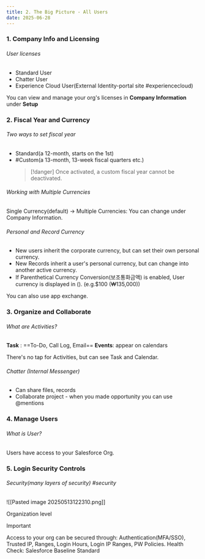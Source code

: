 ```yaml
---
title: 2. The Big Picture - All Users
date: 2025-06-28
---
```

### 1. Company Info and Licensing

###### User licenses
- Standard User
- Chatter User
- Experience Cloud User(External Identity-portal site #experiencecloud)

You can view and manage your org's licenses in **Company Information** under **Setup**

### 2. Fiscal Year and Currency

###### Two ways to set fiscal year 
- Standard(a 12-month, starts on the 1st) 
- #Custom(a 13-month, 13-week fiscal quarters etc.)
  >[!danger] Once activated, a custom fiscal year cannot be deactivated.

###### Working with Multiple Currencies
Single Currency(default) -> Multiple Currencies: You can change under Company Information.

###### Personal and Record Currency 
- New users inherit the corporate currency, but can set their own personal currency.
- New Records inherit a user's personal currency, but can change into another active currency.
- If Parenthetical Currency Conversion(보조통화금액) is enabled, User currency is displayed in (). (e.g.$100 (₩135,000))

You can also use app exchange.  

### 3. Organize and Collaborate

###### What are Activities?
**Task** : ==To-Do, Call Log, Email==
**Events**: appear on calendars

There's no tap for Activities, but can see Task and Calendar.

###### Chatter (Internal Messenger)
- Can share files, records
- Collaborate project - when you made opportunity you can use @mentions  


### 4. Manage Users

###### What is User?
Users have access to your Salesforce Org.  

  
### 5. Login Security Controls

###### Security(many layers of security) #security
![[Pasted image 20250513122310.png]]

Organization level 
>[!important]
Access to your org can be secured through:
Authentication(MFA/SSO), Trusted IP, Ranges, Login Hours, Login IP Ranges, PW Policies.
  Health Check: Salesforce Baseline Standard



